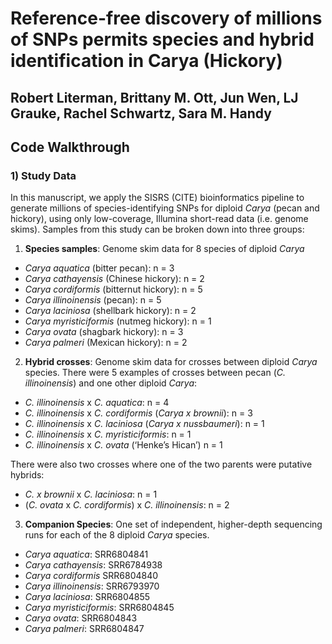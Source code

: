 # Reference-free discovery of millions of SNPs permits species and hybrid identification in Carya (Hickory)  
## Robert Literman, Brittany M. Ott, Jun Wen, LJ Grauke, Rachel Schwartz, Sara M. Handy
## Code Walkthrough

### 1) Study Data  
In this manuscript, we apply the SISRS (CITE) bioinformatics pipeline to generate millions of species-identifying SNPs for diploid *Carya* (pecan and hickory), using only low-coverage, Illumina short-read data (i.e. genome skims). Samples from this study can be broken down into three groups:  

1) **Species samples**: Genome skim data for 8 species of diploid *Carya*  

- *Carya aquatica* (bitter pecan): n = 3  
- *Carya cathayensis* (Chinese hickory): n = 2  
- *Carya cordiformis* (bitternut hickory): n = 5  
- *Carya illinoinensis* (pecan): n = 5  
- *Carya laciniosa* (shellbark hickory): n = 2  
- *Carya myristiciformis* (nutmeg hickory): n = 1  
- *Carya ovata* (shagbark hickory): n = 3  
- *Carya palmeri* (Mexican hickory): n = 2  

2) **Hybrid crosses**: Genome skim data for crosses between diploid *Carya* species. There were 5 examples of crosses between pecan (*C. illinoinensis*) and one other diploid *Carya*:  

- *C. illinoinensis* x *C. aquatica*: n = 4  
- *C. illinoinensis* x *C. cordiformis* (*Carya x brownii*): n = 3  
- *C. illinoinensis* x *C. laciniosa* (*Carya x nussbaumeri*): n = 1  
- *C. illinoinensis* x *C. myristiciformis*: n = 1  
- *C. illinoinensis* x *C. ovata* (‘Henke’s Hican’) n = 1  

There were also two crosses where one of the two parents were putative hybrids:  

- *C. x brownii* x *C. laciniosa*: n = 1  
- (*C. ovata* x *C. cordiformis*) x *C. illinoinensis*: n = 2  

3) **Companion Species**: One set of independent, higher-depth sequencing runs for each of the 8 diploid *Carya* species.  

- *Carya aquatica*: SRR6804841  
- *Carya cathayensis*: SRR6784938  
- *Carya cordiformis* SRR6804840  
- *Carya illinoinensis*: SRR6793970  
- *Carya laciniosa*: SRR6804855   
- *Carya myristiciformis*: SRR6804845  
- *Carya ovata*: SRR6804843  
- *Carya palmeri*: SRR6804847   
